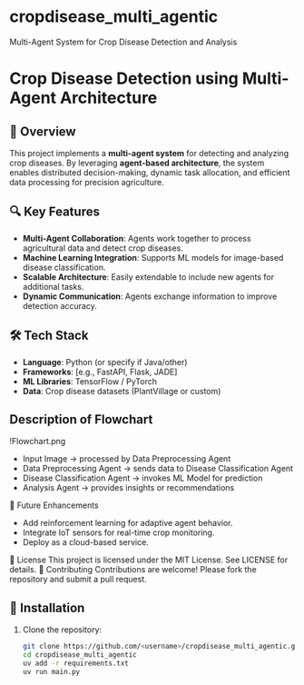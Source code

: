 # cropdisease_multi_agentic
Multi-Agent System for Crop Disease Detection and Analysis

# Crop Disease Detection using Multi-Agent Architecture

## 🌱 Overview
This project implements a **multi-agent system** for detecting and analyzing crop diseases. By leveraging **agent-based architecture**, the system enables distributed decision-making, dynamic task allocation, and efficient data processing for precision agriculture.

## 🔍 Key Features
- **Multi-Agent Collaboration**: Agents work together to process agricultural data and detect crop diseases.
- **Machine Learning Integration**: Supports ML models for image-based disease classification.
- **Scalable Architecture**: Easily extendable to include new agents for additional tasks.
- **Dynamic Communication**: Agents exchange information to improve detection accuracy.

## 🛠️ Tech Stack
- **Language**: Python (or specify if Java/other)
- **Frameworks**: [e.g., FastAPI, Flask, JADE]
- **ML Libraries**: TensorFlow / PyTorch
- **Data**: Crop disease datasets (PlantVillage or custom)

## Description of Flowchart

!Flowchart.png
- Input Image → processed by Data Preprocessing Agent
- Data Preprocessing Agent → sends data to Disease Classification Agent
- Disease Classification Agent → invokes ML Model for prediction
- Analysis Agent → provides insights or recommendations

📌 Future Enhancements

- Add reinforcement learning for adaptive agent behavior.
- Integrate IoT sensors for real-time crop monitoring.
- Deploy as a cloud-based service.

📄 License
This project is licensed under the MIT License. See LICENSE for details.
🤝 Contributing
Contributions are welcome! Please fork the repository and submit a pull request.

## 🚀 Installation
1. Clone the repository:
   ```bash
   git clone https://github.com/<username>/cropdisease_multi_agentic.git
   cd cropdisease_multi_agentic
   uv add -r requirements.txt
   uv run main.py